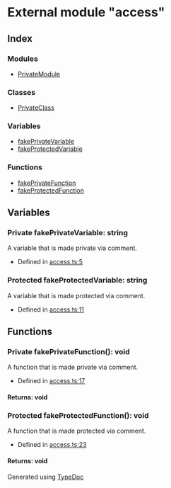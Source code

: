 # External module "access"


## Index

### Modules
* [PrivateModule](_access_.privatemodule.md)

### Classes
* [PrivateClass](../classes/_access_.privateclass.md)

### Variables
* [fakePrivateVariable](_access_.md#fakeprivatevariable)
* [fakeProtectedVariable](_access_.md#fakeprotectedvariable)

### Functions
* [fakePrivateFunction](_access_.md#fakeprivatefunction)
* [fakeProtectedFunction](_access_.md#fakeprotectedfunction)

## Variables

### Private fakePrivateVariable: string
A variable that is made private via comment.
* Defined in [access.ts:5](https://github.com/kimamula/typedoc/blob/HEAD/examples/basic/src/access.ts#L5)


### Protected fakeProtectedVariable: string
A variable that is made protected via comment.
* Defined in [access.ts:11](https://github.com/kimamula/typedoc/blob/HEAD/examples/basic/src/access.ts#L11)


## Functions

### Private fakePrivateFunction(): void
A function that is made private via comment.  
* Defined in [access.ts:17](https://github.com/kimamula/typedoc/blob/HEAD/examples/basic/src/access.ts#L17)

#### Returns: void

### Protected fakeProtectedFunction(): void
A function that is made protected via comment.  
* Defined in [access.ts:23](https://github.com/kimamula/typedoc/blob/HEAD/examples/basic/src/access.ts#L23)

#### Returns: void


Generated using [TypeDoc](http://typedoc.io)
